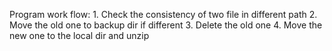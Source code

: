 Program work flow: 1. Check the consistency of two file in different path
                   2. Move the old one to backup dir if different
                   3. Delete the old one
                   4. Move the new one to the local dir and unzip

